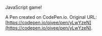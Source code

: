 JavaScript game!

A Pen created on CodePen.io. Original URL: [https://codepen.io/oivee/pen/yLwYzeN](https://codepen.io/oivee/pen/yLwYzeN).

